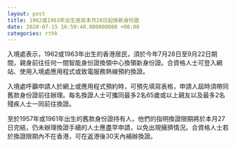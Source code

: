 ```yaml
---
layout: post
title: 1962或1963年出生居民本月28日起換新身份證
date: 2020-07-15 16:59:40.000000000 +08:00
categories: rthk
---
```


入境處表示，1962或1963年出生的香港居民，須於今年7月28日至9月22日期間，親身前往任何一間智能身份證換領中心換領新身份證。合資格人士可登入網站、使用入境處應用程式或致電服務熱線預約換證。

入境處呼籲申請人於網上或應用程式預約時，可預先填寫表格，申請人屆時須帶同舊款身份證前往辦理。每名換證人士可攜同最多2名65歲或以上親友以及最多2名殘疾人士一同前往換證。
 
至於1957年或1961年出生的舊款身份證持有人，他們的指明換證限期將於本月27日完結，仍未辦理換證手續的人士應盡早申請，以免出現擁擠情況。合資格人士若於換證限期內不在香港，可在返港後30天內補辦換證。
